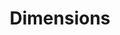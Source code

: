 ---
bigquery: https://console.cloud.google.com/bigquery?p=covid-19-dimensions-ai&page=table&d=data&t=publications
contributors: Digital Science, https://www.digital-science.com/
cost: Free for personal, non-commercial use.
description: Dimensions contains more than 100 million publications, ranging from
  articles published in scholarly journals, books and book chapters, to preprints
  and conference proceedings. All publications are contextualized with linked data
  sets, funding, publications, patents, clinical trials, and policy documents. You
  can also view associated categories, funders, institutions, and researcher profiles.
documentation: https://docs.dimensions.ai/bigquery/index.html
last_edit: 04/08/2022, 09:26:16
location: https://www.dimensions.ai/products/free/
maintained_by: Digital Science, https://www.digital-science.com/
schema_fields:
- associated_publication_pmid
- research_org_cities
- language
- journal_lists
- date_online
- linkout
- date_inserted
- kind
- family_count
- associated_publication_arxiv_id
- funding_gbp
- research_org_city_names
- supporting_grant_ids
- wikipedia_url
- types
- original_title
- assignee_orgs
- acronym
- isbn
- publication_year
- pmid
- mesh_terms
- original_abstract
- grant_number
- address
- citations_count
- type
- category_rcdc
- labels
- abstract
- proceedings_title
- citation_string
- funding_usd
- mesh_headings
- category_hrcs_hc
- eisbn
- original_assignee_countries
- publication_ids
- funding_eur
- aliases
- original_assignee
- cpc
- metrics
- acronyms
- family_id
- filing_year
- pmcid
- funder_org
- brief_title
- funding_cny
- application_number
- research_org_countries
- jurisdiction
- funding_nzd
- category_icrp_cso
- funder_countries
- foa_number
- established
- date_imported_gbq
- funding_aud
- expiration_date
- repository_url
- phase
- funding_jpy
- cited_by_ids
- end_date
- description
- altmetrics
- links
- embargo_date
- granted_year
- granted_date
- organisation_details
- funder_org_state_codes
- assignee_countries
- gender
- concepts
- investigators
- filing_status
- categories
- priority_date
- associated_publication_id
- expiration_year
- conditions
- arxiv_id
- associated_publication_doi
- external_ids
- funder_org_acronyms
- authors
- funding_amount
- family_members_ids
- date
- legal_status
- open_access_categories_v2
- category_hra
- funding_currency
- current_assignee_countries
- book_title
- issue
- registry
- repository_id
- funder_org_cities
- interventions
- funding_details
- funder_org_countries
- active_years
- repository_name
- funding_cad
- date_modified
- clinical_trial_ids
- research_org_country_names
- ipcr
- start_year
- open_access_categories
- research_org_state_names
- funder_orgs
- category_for
- email_address
- doi
- start_date
- parent_id
- relationships
- created_date
- category_sdg
- original_assignee_orgs
- journal
- date_print
- citations
- end_year
- category_hrcs_rac
- pages
- status
- priority_year
- category_icrp_ct
- acknowledgements
- editors
- filing_date
- id
- current_assignee
- legal_events
- name
- category_bra
- resulting_publication_doi
- resulting_publication_ids
- researcher_ids
- book_series_title
- inventor_names
- year
- research_orgs
- source_id
- volume
- publisher
- patent_ids
- current_assignee_orgs
- subtitles
- date_normal
- conference
- license
- publication_date
- funding_chf
- category_uoa
- reference_ids
- title
- associated_grant_ids
- research_org_state_codes
shortname: dimensions
tags:
- scholarly literature
- patents
- funding
- clinical trials
- academic profiles
terms_of_use: 'Use of both the Dimensions COVID-19 dataset and full Dimensions dataset
  are subject to the Dimensions Terms of use: https://www.dimensions.ai/policies-terms-legal '
title: Dimensions
uuid: dcff88bd-fe6b-4fdb-8159-809bf9d7bc1c
---